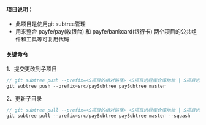<!--
 * @Descripttion: 
 * @version: 
 * @Author: 牛建强
 * @Date: 2020-06-28 15:48:18
 * @LastEditors: 牛建强
 * @LastEditTime: 2020-06-28 16:13:37
--> 
#### 项目说明：

- 此项目是使用git subtree管理
- 用来整合 payfe/pay(收银台) 和 payfe/bankcard(银行卡) 两个项目的公共组件和工具等可复用代码

#### 关键命令

1、提交更改到子项目

```js
// git subtree push --prefix=<S项目的相对路径> <S项目远程库仓库地址 | S项目远程库别名> <S项目分支>
git subtree push --prefix=src/paySubtree paySubtree master
```

2、更新子目录

```js
// git subtree pull --prefix=<S项目的相对路径> <S项目远程库仓库地址 | S项目远程库别名> <分支> --squash
git subtree pull --prefix=src/paySubtree paySubtree master --squash
```